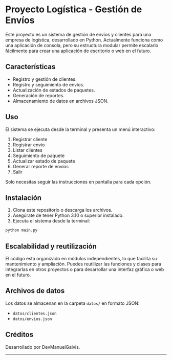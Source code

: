 # Proyecto Logística - Gestión de Envíos

Este proyecto es un sistema de gestión de envíos y clientes para una empresa de logística, desarrollado en Python. Actualmente funciona como una aplicación de consola, pero su estructura modular permite escalarlo fácilmente para crear una aplicación de escritorio o web en el futuro.

## Características

- Registro y gestión de clientes.
- Registro y seguimiento de envíos.
- Actualización de estados de paquetes.
- Generación de reportes.
- Almacenamiento de datos en archivos JSON.

## Uso

El sistema se ejecuta desde la terminal y presenta un menú interactivo:

1. Registrar cliente
2. Registrar envío
3. Listar clientes
4. Seguimiento de paquete
5. Actualizar estado de paquete
6. Generar reporte de envíos
0. Salir

Solo necesitas seguir las instrucciones en pantalla para cada opción.

## Instalación

1. Clona este repositorio o descarga los archivos.
2. Asegúrate de tener Python 3.10 o superior instalado.
3. Ejecuta el sistema desde la terminal:

```sh
python main.py
```

## Escalabilidad y reutilización

El código está organizado en módulos independientes, lo que facilita su mantenimiento y ampliación. Puedes reutilizar las funciones y clases para integrarlas en otros proyectos o para desarrollar una interfaz gráfica o web en el futuro.

## Archivos de datos

Los datos se almacenan en la carpeta `datos/` en formato JSON:

- `datos/clientes.json`
- `datos/envios.json`

## Créditos

Desarrollado por DevManuelGalvis.

---
